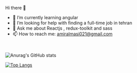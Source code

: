 Hi there 👋

- 🌱 I’m currently learning angular
- 🤔 I’m looking for help with finding a full-time job in tehran
- 💬 Ask me about Reactjs , redux-toolkit and sass
- 📫 How to reach me: amiralmasi021@gmail.com
      

 <br>


![Anurag's GitHub stats](https://github-readme-stats.vercel.app/api?username=itsmahdi62&show_icons=true&theme=radical)


[![Top Langs](https://github-readme-stats.vercel.app/api/top-langs/?username=itsmahdi62&layout=donut)](https://github.com/itsmahdi62/github-readme-stats)

